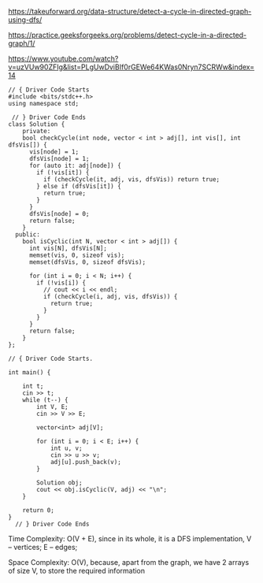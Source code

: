https://takeuforward.org/data-structure/detect-a-cycle-in-directed-graph-using-dfs/

https://practice.geeksforgeeks.org/problems/detect-cycle-in-a-directed-graph/1/

https://www.youtube.com/watch?v=uzVUw90ZFIg&list=PLgUwDviBIf0rGEWe64KWas0Nryn7SCRWw&index=14

```
// { Driver Code Starts
#include <bits/stdc++.h>
using namespace std;

 // } Driver Code Ends
class Solution {
    private:
    bool checkCycle(int node, vector < int > adj[], int vis[], int dfsVis[]) {
      vis[node] = 1;
      dfsVis[node] = 1;
      for (auto it: adj[node]) {
        if (!vis[it]) {
          if (checkCycle(it, adj, vis, dfsVis)) return true;
        } else if (dfsVis[it]) {
          return true;
        }
      }
      dfsVis[node] = 0;
      return false;
    }
  public:
    bool isCyclic(int N, vector < int > adj[]) {
      int vis[N], dfsVis[N];
      memset(vis, 0, sizeof vis);
      memset(dfsVis, 0, sizeof dfsVis);

      for (int i = 0; i < N; i++) {
        if (!vis[i]) {
          // cout << i << endl; 
          if (checkCycle(i, adj, vis, dfsVis)) {
            return true;
          }
        }
      }
      return false;
    }
};

// { Driver Code Starts.

int main() {

    int t;
    cin >> t;
    while (t--) {
        int V, E;
        cin >> V >> E;

        vector<int> adj[V];

        for (int i = 0; i < E; i++) {
            int u, v;
            cin >> u >> v;
            adj[u].push_back(v);
        }

        Solution obj;
        cout << obj.isCyclic(V, adj) << "\n";
    }

    return 0;
}
  // } Driver Code Ends
  ```
  
  Time Complexity: O(V + E), since in its whole, it is a DFS implementation, V – vertices; E – edges;

Space Complexity: O(V), because, apart from the graph, we have 2 arrays of size V, to store the required information
